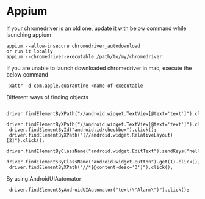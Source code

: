 # Appium


If your chromedriver is an old one, update it with below command while launching appium
    
    appium --allow-insecure chromedriver_autodownload
    or run it locally
    appium --chromedriver-executable /path/to/my/chromedriver    
If you are unable to launch downloaded chromedriver in mac, execute the below command

     xattr -d com.apple.quarantine <name-of-executable

Different ways of finding objects

     driver.findElementByXPath("//android.widget.TextView[@text='text']").click();
     driver.findElementByXPath("//android.widget.TextView[@text='text']").click();
     driver.findElementById("android:id/checkbox").click();
     driver.findElementByXPath("(//android.widget.RelativeLayout)[2]").click();
     driver.findElementByClassName("android.widget.EditText").sendKeys("hello");
     driver.findElementsByClassName("android.widget.Button").get(1).click();
     driver.findElementByXPath("//*[@content-desc='3']").click();
By using AndroidUIAutomator

     driver.findElementByAndroidUIAutomator("text(\"Alarm\")").click();